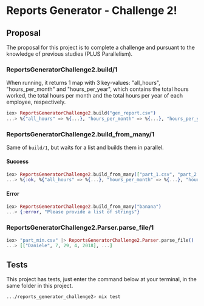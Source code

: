 # Reports Generator - Challenge 2!

## Proposal
The proposal for this project is to complete a challenge and pursuant to the knowledge of previous studies (PLUS Parallelism).<br>

### ReportsGeneratorChallenge2.build/1
When running, it returns 1 map with 3 key-values: "all_hours", "hours_per_month" and "hours_per_year", which contains the total hours worked, the total hours per month and the total hours per year of each employee, respectively.

```elixir
iex> ReportsGeneratorChallenge2.build("gen_report.csv")
...> %{"all_hours" => %{...}, "hours_per_month" => %{...}, "hours_per_year" => %{...}}
```

### ReportsGeneratorChallenge2.build_from_many/1
Same of `build/1`, but waits for a list and builds them in parallel.

#### Success
```elixir
iex> ReportsGeneratorChallenge2.build_from_many(["part_1.csv", "part_2.csv", "part_3.csv"])
...> %{:ok, %{"all_hours" => %{...}, "hours_per_month" => %{...}, "hours_per_year" => %{...}}}
```

#### Error
```elixir
iex> ReportsGeneratorChallenge2.build_from_many("banana")
...> {:error, "Please provide a list of strings"}
```

### ReportsGeneratorChallenge2.Parser.parse_file/1

```elixir
iex> "part_min.csv" |> ReportsGeneratorChallenge2.Parser.parse_file() |> Enum.map(& &1)
...> [["Daniele", 7, 29, 4, 2018], ...]
```

## Tests

This project has tests, just enter the command below at your terminal, in the same folder in this project.
```sh
.../reports_generator_challenge2> mix test
```